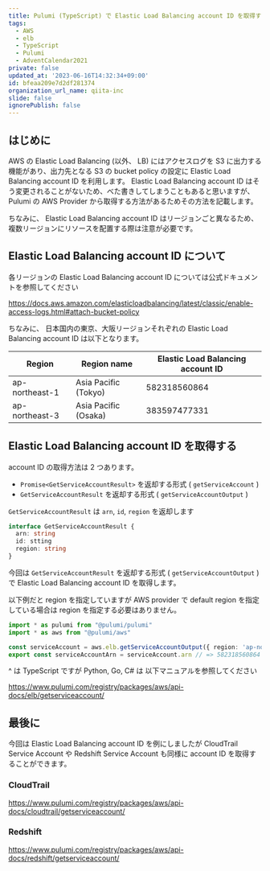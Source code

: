 ```yaml
---
title: Pulumi (TypeScript) で Elastic Load Balancing account ID を取得する
tags:
  - AWS
  - elb
  - TypeScript
  - Pulumi
  - AdventCalendar2021
private: false
updated_at: '2023-06-16T14:32:34+09:00'
id: bfeaa209e7d2df281374
organization_url_name: qiita-inc
slide: false
ignorePublish: false
---
```


## はじめに

AWS の Elastic Load Balancing (以外、 LB) にはアクセスログを S3 に出力する機能があり、出力先となる S3 の bucket policy の設定に Elastic Load Balancing account ID を利用します。
Elastic Load Balancing account ID はそう変更されることがないため、べた書きしてしまうこともあると思いますが、 Pulumi の AWS Provider から取得する方法があるためその方法を記載します。

ちなみに、 Elastic Load Balancing account ID はリージョンごと異なるため、複数リージョンにリソースを配置する際は注意が必要です。

## Elastic Load Balancing account ID について

各リージョンの Elastic Load Balancing account ID については公式ドキュメントを参照してください

https://docs.aws.amazon.com/elasticloadbalancing/latest/classic/enable-access-logs.html#attach-bucket-policy

ちなみに、 日本国内の東京、大阪リージョンそれぞれの Elastic Load Balancing account ID は以下となります。

| Region         | Region name          | Elastic Load Balancing account ID |
| -------------- | -------------------- | --------------------------------- |
| ap-northeast-1 | Asia Pacific (Tokyo) | 582318560864                      |
| ap-northeast-3 | Asia Pacific (Osaka) | 383597477331                      |

## Elastic Load Balancing account ID を取得する

account ID の取得方法は 2 つあります。

- `Promise<GetServiceAccountResult>` を返却する形式 ( `getServiceAccount` )
- `GetServiceAccountResult` を返却する形式 ( `getServiceAccountOutput` )

`GetServiceAccountResult` は `arn`, `id`, `region` を返却します

```ts:get_service_account_result.ts
interface GetServiceAccountResult {
  arn: string
  id: stting
  region: string
}
```

今回は `GetServiceAccountResult` を返却する形式 ( `getServiceAccountOutput` ) で Elastic Load Balancing account ID を取得します。

以下例だと region を指定していますが AWS provider で default region を指定している場合は region を指定する必要はありません。

```ts:elb_account_id.ts
import * as pulumi from "@pulumi/pulumi"
import * as aws from "@pulumi/aws"

const serviceAccount = aws.elb.getServiceAccountOutput({ region: 'ap-northeast-1' })
export const serviceAccountArn = serviceAccount.arn // => 582318560864
```

^ は TypeScript ですが Python, Go, C# は 以下マニュアルを参照してください

https://www.pulumi.com/registry/packages/aws/api-docs/elb/getserviceaccount/

## 最後に

今回は Elastic Load Balancing account ID を例にしましたが CloudTrail Service Account や Redshift Service Account も同様に account ID を取得することができます。

### CloudTrail

https://www.pulumi.com/registry/packages/aws/api-docs/cloudtrail/getserviceaccount/

### Redshift

https://www.pulumi.com/registry/packages/aws/api-docs/redshift/getserviceaccount/
